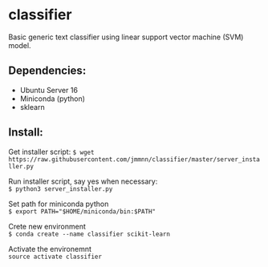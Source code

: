 # classifier
Basic generic text classifier using linear support vector machine (SVM) model.

Dependencies:
------------

- Ubuntu Server 16
- Miniconda (python)
- sklearn


Install:
------------

Get installer script:
`$ wget https://raw.githubusercontent.com/jmmnn/classifier/master/server_installer.py`  

Run installer script, say yes when necessary:  
`$ python3 server_installer.py`  

Set path for miniconda python  
`$ export PATH="$HOME/miniconda/bin:$PATH"`  

Crete new environment  
`$ conda create --name classifier scikit-learn`

Activate the environemnt  
`source activate classifier`

